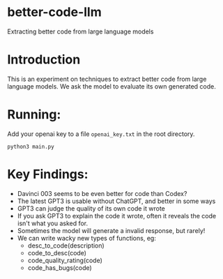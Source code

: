 # better-code-llm
Extracting better code from large language models

# Introduction

This is an experiment on techniques to extract better code from large language models. 
We ask the model to evaluate its own generated code.

# Running:

Add your openai key to a file `openai_key.txt` in the root directory.

`python3 main.py`


# Key Findings:

- Davinci 003 seems to be even better for code than Codex? 
- The latest GPT3 is usable without ChatGPT, and better in some ways
- GPT3 can judge the quality of its own code it wrote
- If you ask GPT3 to explain the code it wrote, often it reveals the code isn't what you asked for.
- Sometimes the model will generate a invalid response, but rarely!
- We can write wacky new types of functions, eg:
  - desc_to_code(description)
  - code_to_desc(code)
  - code_quality_rating(code)
  - code_has_bugs(code)

